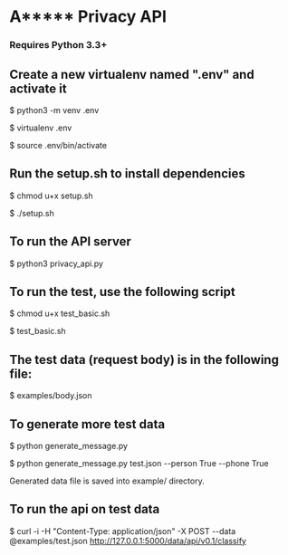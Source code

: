 # A***** Privacy API

### Requires Python 3.3+

## Create a new virtualenv named ".env" and activate it

$ python3 -m venv .env

$ virtualenv .env

$ source .env/bin/activate

## Run the setup.sh to install dependencies

$ chmod u+x setup.sh

$ ./setup.sh

## To run the API server
$ python3 privacy_api.py

## To run the test, use the following script

$ chmod u+x test_basic.sh

$ test_basic.sh

## The test data (request body) is in the following file:
$ examples/body.json

## To generate more test data

$ python generate_message.py 

$ python generate_message.py test.json --person True --phone True

Generated data file is saved into example/ directory.

## To run the api on test data
$ curl -i -H "Content-Type: application/json" -X POST --data @examples/test.json http://127.0.0.1:5000/data/api/v0.1/classify
